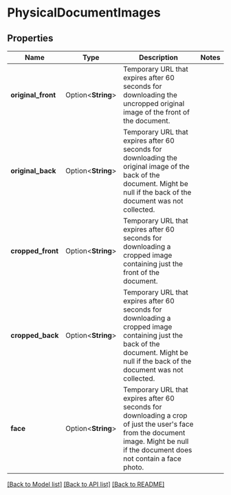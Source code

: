 # PhysicalDocumentImages

## Properties

Name | Type | Description | Notes
------------ | ------------- | ------------- | -------------
**original_front** | Option<**String**> | Temporary URL that expires after 60 seconds for downloading the uncropped original image of the front of the document. | 
**original_back** | Option<**String**> | Temporary URL that expires after 60 seconds for downloading the original image of the back of the document. Might be null if the back of the document was not collected. | 
**cropped_front** | Option<**String**> | Temporary URL that expires after 60 seconds for downloading a cropped image containing just the front of the document. | 
**cropped_back** | Option<**String**> | Temporary URL that expires after 60 seconds for downloading a cropped image containing just the back of the document. Might be null if the back of the document was not collected. | 
**face** | Option<**String**> | Temporary URL that expires after 60 seconds for downloading a crop of just the user's face from the document image. Might be null if the document does not contain a face photo. | 

[[Back to Model list]](../README.md#documentation-for-models) [[Back to API list]](../README.md#documentation-for-api-endpoints) [[Back to README]](../README.md)


